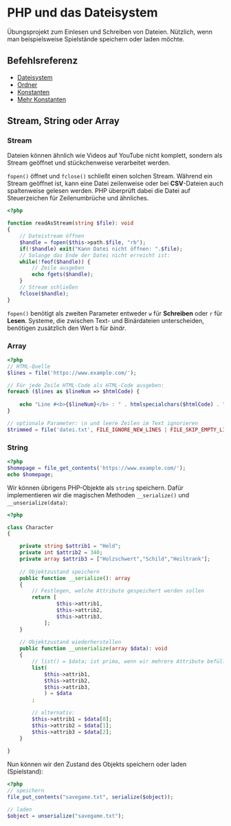 # PHP und das Dateisystem

Übungsprojekt zum Einlesen und Schreiben von Dateien. Nützlich,
wenn man beispielsweise Spielstände speichern oder laden möchte.

## Befehlsreferenz

- [Dateisystem](https://www.php.net/manual/en/ref.filesystem.php)
- [Ordner](https://www.php.net/manual/en/ref.dir.php)
- [Konstanten](https://www.php.net/manual/en/reserved.constants.php)
- [Mehr Konstanten](https://www.php.net/manual/en/dir.constants.php)

## Stream, String oder Array

### Stream

Dateien können ähnlich wie Videos auf YouTube nicht komplett,
sondern als Stream geöffnet und stückchenweise verarbeitet werden.

``fopen()`` öffnet und ``fclose()`` schließt einen solchen Stream.
Während ein Stream geöffnet ist, kann eine Datei zeilenweise oder
bei **CSV**-Dateien auch spaltenweise gelesen werden. PHP überprüft
dabei die Datei auf Steuerzeichen für Zeilenumbrüche und ähnliches.

````php
<?php

function readAsStream(string $file): void
{
    // Dateistream öffnen
    $handle = fopen($this->path.$file, "rb");
    if(!$handle) exit("Kann Datei nicht öffnen: ".$file);
    // Solange das Ende der Datei nicht erreicht ist:
    while(!feof($handle)) {
        // Zeile ausgeben
        echo fgets($handle);
    }
    // Stream schließen
    fclose($handle);
}
````

``fopen()`` benötigt als zweiten Parameter entweder ``w`` für **Schreiben**
oder ``r`` für **Lesen**. Systeme, die zwischen Text- und Binärdateien unterscheiden,
benötigen zusätzlich den Wert ``b`` für *binär*.

### Array

````php
<?php
// HTML-Quelle
$lines = file('https://www.example.com/');

// Für jede Zeile HTML-Code als HTML-Code ausgeben:
foreach ($lines as $lineNum => $htmlCode) {
    
    echo "Line #<b>{$lineNum}</b> : " . htmlspecialchars($htmlCode) . "<br />\n";
}

// optionale Parameter: \n und leere Zeilen im Text ignorieren
$trimmed = file('datei.txt', FILE_IGNORE_NEW_LINES | FILE_SKIP_EMPTY_LINES);
````

### String

````php
<?php
$homepage = file_get_contents('https://www.example.com/');
echo $homepage;
````

Wir können übrigens PHP-Objekte als ``string`` speichern. Dafür implementieren
wir die magischen Methoden ``__serialize()`` und ``__unserialize(data)``:

````php
<?php

class Character
{

    private string $attrib1 = "Held";
    private int $attrib2 = 340;
    private array $attrib3 = ["Holzschwert","Schild","Heiltrank"];
    
    // Objektzustand speichern
    public function __serialize(): array
    {
        // Festlegen, welche Attribute gespeichert werden sollen
        return [
                $this->attrib1,
                $this->attrib2,
                $this->attrib3,
            ];
    }
    
    // Objektzustand wiederherstellen
    public function __unserialize(array $data): void
    {
        // list() = $data; ist prima, wenn wir mehrere Attribute befüllen wollen
        list(
            $this->attrib1,
            $this->attrib2,
            $this->attrib3,
            ) = $data
        ;
        
        // alternativ:
        $this->attrib1 = $data[0];
        $this->attrib2 = $data[1];
        $this->attrib3 = $data[2];
    }
    
}
````

Nun können wir den Zustand des Objekts speichern oder laden (Spielstand):

````php
<?php
// speichern
file_put_contents("savegame.txt", serialize($object));

// laden
$object = unserialize("savegame.txt");
````